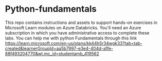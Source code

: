 # Python-fundamentals
This repo contains instructions and assets to support hands-on exercises in Microsoft Learn modules on Azure Databricks. You'll need an Azure subscription in which you have administrative access to complete these labs.
You can help me with python Fundamentals through this link
https://learn.microsoft.com/en-us/plans/kk44h5r34wgk33?tab=tab-created&learnerGroupId=aa5b7997-e3e4-404d-a1fe-88f493204770&wt.mc_id=studentamb_419562
